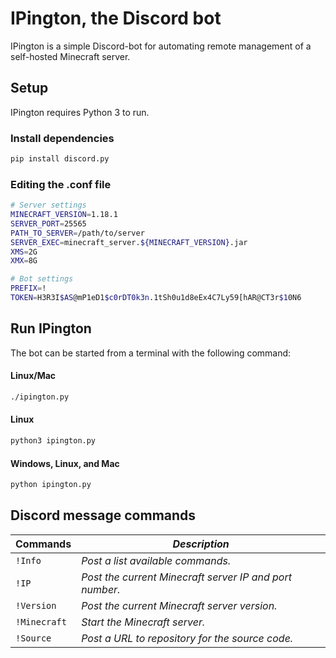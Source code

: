 # IPington, the Discord bot

IPington is a simple Discord-bot for automating remote management of a self-hosted Minecraft server.


## Setup

IPington requires Python 3 to run.


### Install dependencies

```sh
pip install discord.py
```

### Editing the .conf file

```sh
# Server settings
MINECRAFT_VERSION=1.18.1
SERVER_PORT=25565
PATH_TO_SERVER=/path/to/server
SERVER_EXEC=minecraft_server.${MINECRAFT_VERSION}.jar
XMS=2G
XMX=8G

# Bot settings
PREFIX=!
TOKEN=H3R3I$AS@mP1eD1$c0rDT0k3n.1tSh0u1d8eEx4C7Ly59[hAR@CT3r$10N6
```


## Run IPington

The bot can be started from a terminal with the following command:


#### Linux/Mac

```sh
./ipington.py
```


#### Linux

```sh
python3 ipington.py
```


#### Windows, Linux, and Mac

```sh
python ipington.py
```


## Discord message commands

| **Commands** | ***Description***                                       |
|--------------|---------------------------------------------------------|
| `!Info`      | *Post a list available commands.*                       |
| `!IP`        | *Post the current Minecraft server IP and port number.* |
| `!Version`   | *Post the current Minecraft server version.*            |
| `!Minecraft` | *Start the Minecraft server.*                           |
| `!Source`    | *Post a URL to repository for the source code.*         |
